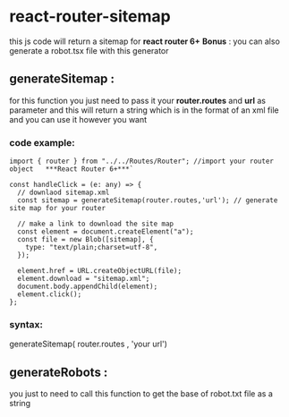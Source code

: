 # react-router-sitemap
this js code will return a sitemap for 	**react router 6+** 
**Bonus** : you can also generate a robot.tsx file with this generator

## generateSitemap :
for this function you just need to pass it your **router.routes** and **url** as parameter and this will return a string which is in the format of an xml file and you can use it however you want
### code example:
```
import { router } from "../../Routes/Router"; //import your router object   ***React Router 6+***`

const handleClick = (e: any) => {
  // downlaod sitemap.xml
  const sitemap = generateSitemap(router.routes,'url'); // generate site map for your router

  // make a link to download the site map
  const element = document.createElement("a");
  const file = new Blob([sitemap], {
    type: "text/plain;charset=utf-8",
  });
  
  element.href = URL.createObjectURL(file);
  element.download = "sitemap.xml";
  document.body.appendChild(element);
  element.click();
};
```

### syntax:
generateSitemap( router.routes , 'your url')


## generateRobots :
you just to need to call this function to get the base of robot.txt file as a string
